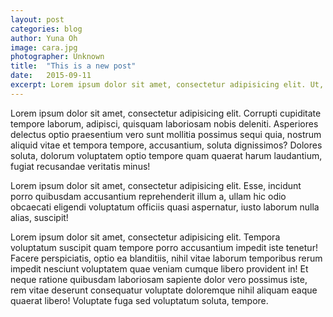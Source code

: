 ```yaml
---
layout: post
categories: blog
author: Yuna Oh
image: cara.jpg
photographer: Unknown
title:  "This is a new post"
date:   2015-09-11
excerpt: Lorem ipsum dolor sit amet, consectetur adipisicing elit. Ut, quaerat.
---
```



Lorem ipsum dolor sit amet, consectetur adipisicing elit. Corrupti cupiditate tempore laborum, adipisci, quisquam laboriosam nobis deleniti. Asperiores delectus optio praesentium vero sunt mollitia possimus sequi quia, nostrum aliquid vitae et tempora tempore, accusantium, soluta dignissimos? Dolores soluta, dolorum voluptatem optio tempore quam quaerat harum laudantium, fugiat recusandae veritatis minus!

Lorem ipsum dolor sit amet, consectetur adipisicing elit. Esse, incidunt porro quibusdam accusantium reprehenderit illum a, ullam hic odio obcaecati eligendi voluptatum officiis quasi aspernatur, iusto laborum nulla alias, suscipit!

Lorem ipsum dolor sit amet, consectetur adipisicing elit. Tempora voluptatum suscipit quam tempore porro accusantium impedit iste tenetur! Facere perspiciatis, optio ea blanditiis, nihil vitae laborum temporibus rerum impedit nesciunt voluptatem quae veniam cumque libero provident in! Et neque ratione quibusdam laboriosam sapiente dolor vero possimus iste, rem vitae deserunt consequatur voluptate doloremque nihil aliquam eaque quaerat libero! Voluptate fuga sed voluptatum soluta, tempore.